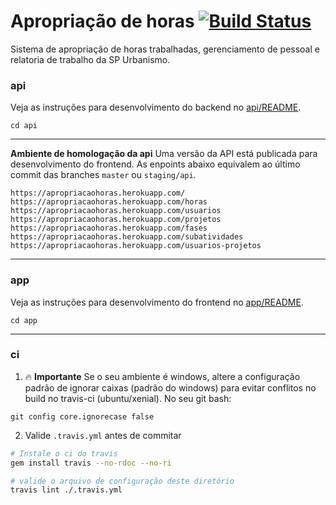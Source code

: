 # Apropriação de horas [![Build Status](https://travis-ci.org/SPURB/apropriacaohoras.svg?branch=master)](https://travis-ci.org/SPURB/apropriacaohoras)
Sistema de apropriação de horas trabalhadas, gerenciamento de pessoal e relatoria de trabalho da SP Urbanismo.

### api
Veja as instruções para desenvolvimento do backend no [api/README](api/README.md).
```
cd api
```
___

**Ambiente de homologação da api**
Uma versão da API está publicada para desenvolvimento do frontend. As enpoints abaixo equivalem ao último commit das branches `master` ou `staging/api`.
```
https://apropriacaohoras.herokuapp.com/
https://apropriacaohoras.herokuapp.com/horas
https://apropriacaohoras.herokuapp.com/usuarios
https://apropriacaohoras.herokuapp.com/projetos
https://apropriacaohoras.herokuapp.com/fases
https://apropriacaohoras.herokuapp.com/subatividades
https://apropriacaohoras.herokuapp.com/usuarios-projetos
```

___
### app
Veja as instruções para desenvolvimento do frontend no [app/README](app/README.md).
```
cd app
```

___
### ci


1. :fire: **Importante** 
Se o seu ambiente é windows, altere a configuração padrão de ignorar caixas (padrão do windows) para evitar conflitos no build no travis-ci (ubuntu/xenial). No seu git bash:
```
git config core.ignorecase false
```

2. Valide `.travis.yml` antes de commitar
```bash
# Instale o ci do travis
gem install travis --no-rdoc --no-ri

# valide o arquivo de configuração deste diretório
travis lint ./.travis.yml
```